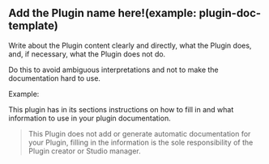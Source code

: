 ## Add the Plugin name here!(example: plugin-doc-template)

Write about the Plugin content clearly and directly, what the Plugin does, and, if necessary, what the Plugin does not do.

Do this to avoid ambiguous interpretations and not to make the documentation hard to use.

Example:

This plugin has in its sections instructions on how to fill in and what information to use in your plugin documentation.

> This Plugin does not add or generate automatic documentation for your Plugin, filling in the information is the sole responsibility of the Plugin creator or Studio manager.
